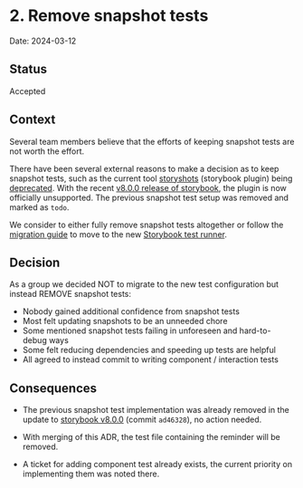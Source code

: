 # 2. Remove snapshot tests

Date: 2024-03-12

## Status

Accepted

## Context

Several team members believe that the efforts of keeping snapshot tests are not worth the effort.

There have been several external reasons to make a decision as to keep snapshot tests, such as the current tool [storyshots](https://storybook.js.org/addons/@storybook/addon-storyshots/) (storybook plugin) being [deprecated](https://github.com/storybookjs/storybook/issues/24657). With the recent [v8.0.0 release of storybook](https://github.com/storybookjs/storybook/releases/tag/v8.0.0), the plugin is now officially unsupported. The previous snapshot test setup was removed and marked as `todo`.

We consider to either fully remove snapshot tests altogether or follow the [migration guide](https://storybook.js.org/docs/writing-tests/storyshots-migration-guide) to move to the new [Storybook test runner](https://storybook.js.org/docs/writing-tests/test-runner).

## Decision

As a group we decided NOT to migrate to the new test configuration but instead REMOVE snapshot tests:

- Nobody gained additional confidence from snapshot tests
- Most felt updating snapshots to be an unneeded chore
- Some mentioned snapshot tests failing in unforeseen and hard-to-debug ways
- Some felt reducing dependencies and speeding up tests are helpful
- All agreed to instead commit to writing component / interaction tests

## Consequences

- The previous snapshot test implementation was already removed in the update to [storybook v8.0.0](https://github.com/digitalservicebund/a2j-rechtsantragstelle/commit/ad46328c199c890c1e0c6971f6994ee0267177b3) (commit `ad46328`), no action needed.

- With merging of this ADR, the test file containing the reminder will be removed.

- A ticket for adding component test already exists, the current priority on implementing them was noted there.
